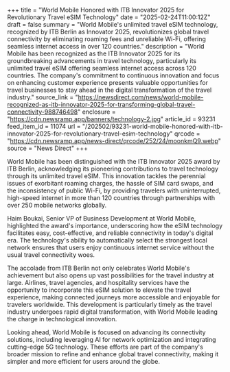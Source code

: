 +++
title = "World Mobile Honored with ITB Innovator 2025 for Revolutionary Travel eSIM Technology"
date = "2025-02-24T11:00:12Z"
draft = false
summary = "World Mobile's unlimited travel eSIM technology, recognized by ITB Berlin as Innovator 2025, revolutionizes global travel connectivity by eliminating roaming fees and unreliable Wi-Fi, offering seamless internet access in over 120 countries."
description = "World Mobile has been recognized as the ITB Innovator 2025 for its groundbreaking advancements in travel technology, particularly its unlimited travel eSIM offering seamless internet access across 120 countries. The company's commitment to continuous innovation and focus on enhancing customer experience presents valuable opportunities for travel businesses to stay ahead in the digital transformation of the travel industry."
source_link = "https://newsdirect.com/news/world-mobile-recognized-as-itb-innovator-2025-for-transforming-global-travel-connectivity-988746498"
enclosure = "https://cdn.newsramp.app/banners/technology-2.jpg"
article_id = 93231
feed_item_id = 11074
url = "/202502/93231-world-mobile-honored-with-itb-innovator-2025-for-revolutionary-travel-esim-technology"
qrcode = "https://cdn.newsramp.app/news-direct/qrcode/252/24/moonkmQ9.webp"
source = "News Direct"
+++

<p>World Mobile has been distinguished with the ITB Innovator 2025 award by ITB Berlin, acknowledging its pioneering contributions to travel technology through its unlimited travel eSIM. This innovation tackles the perennial issues of exorbitant roaming charges, the hassle of SIM card swaps, and the inconsistency of public Wi-Fi, by providing travelers with uninterrupted, high-speed internet in more than 120 countries through partnerships with over 250 mobile networks globally.</p><p>Haim Boukai, Senior VP of Business Development at World Mobile, highlighted the award's importance, underscoring how the eSIM technology facilitates easy, cost-effective, and reliable connectivity in today's digital era. The technology's ability to automatically select the strongest local network ensures that users enjoy continuous internet service without the usual travel connectivity woes.</p><p>The accolade from ITB Berlin not only celebrates World Mobile's achievement but also opens up vast possibilities for the travel industry at large. Airlines, travel agencies, and hospitality services have the opportunity to incorporate this eSIM solution to elevate the travel experience, making connected journeys more accessible and enjoyable for travelers worldwide. This development is particularly timely as the travel industry undergoes rapid digital transformation, with World Mobile leading the charge in technological innovation.</p><p>Looking ahead, World Mobile is focused on advancing its connectivity solutions, including leveraging AI for network optimization and integrating cutting-edge 5G technology. These efforts are part of the company's broader mission to refine and enhance global travel connectivity, making it simpler and more efficient for users around the globe.</p>